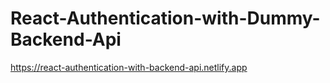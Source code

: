 # React-Authentication-with-Dummy-Backend-Api


https://react-authentication-with-backend-api.netlify.app
